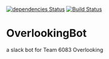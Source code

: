 [![dependencies Status](https://david-dm.org/Team6083/OverlookingBot/status.svg)](https://david-dm.org/Team6083/OverlookingBot)
[![Build Status](https://travis-ci.org/Team6083/OverlookingBot.svg?branch=master)](https://travis-ci.org/Team6083/OverlookingBot)

# OverlookingBot

a slack bot for Team 6083 Overlooking
